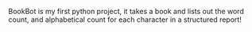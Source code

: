 BookBot is my first python project, it takes a book and lists out the word count, and alphabetical count for each character in a structured report!
